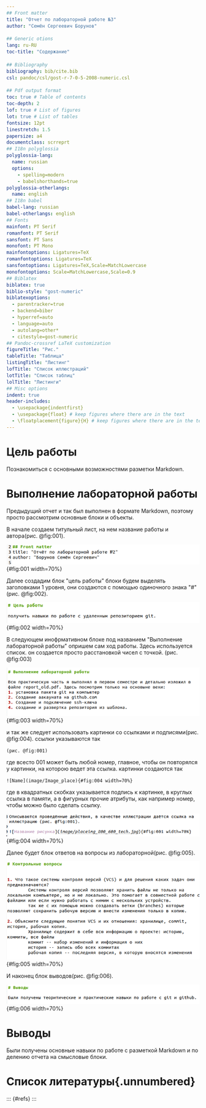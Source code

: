 ```yaml
---
## Front matter
title: "Отчет по лабораторной работе №3"
author: "Семён Сергеевич Борунов"

## Generic otions
lang: ru-RU
toc-title: "Содержание"

## Bibliography
bibliography: bib/cite.bib
csl: pandoc/csl/gost-r-7-0-5-2008-numeric.csl

## Pdf output format
toc: true # Table of contents
toc-depth: 2
lof: true # List of figures
lot: true # List of tables
fontsize: 12pt
linestretch: 1.5
papersize: a4
documentclass: scrreprt
## I18n polyglossia
polyglossia-lang:
  name: russian
  options:
	- spelling=modern
	- babelshorthands=true
polyglossia-otherlangs:
  name: english
## I18n babel
babel-lang: russian
babel-otherlangs: english
## Fonts
mainfont: PT Serif
romanfont: PT Serif
sansfont: PT Sans
monofont: PT Mono
mainfontoptions: Ligatures=TeX
romanfontoptions: Ligatures=TeX
sansfontoptions: Ligatures=TeX,Scale=MatchLowercase
monofontoptions: Scale=MatchLowercase,Scale=0.9
## Biblatex
biblatex: true
biblio-style: "gost-numeric"
biblatexoptions:
  - parentracker=true
  - backend=biber
  - hyperref=auto
  - language=auto
  - autolang=other*
  - citestyle=gost-numeric
## Pandoc-crossref LaTeX customization
figureTitle: "Рис."
tableTitle: "Таблица"
listingTitle: "Листинг"
lofTitle: "Список иллюстраций"
lotTitle: "Список таблиц"
lolTitle: "Листинги"
## Misc options
indent: true
header-includes:
  - \usepackage{indentfirst}
  - \usepackage{float} # keep figures where there are in the text
  - \floatplacement{figure}{H} # keep figures where there are in the text
---
```


# Цель работы

Познакомиться с основными возможностями разметки Markdown.

# Выполнение лабораторной работы

Предыдущий отчет и так был выполнен в формате Markdown, поэтому просто рассмотрим основные блоки и объекты.

В начале создаем титульный лист, на нем название работы и автора(рис. @fig:001).

![титульный лист](image/1.png){#fig:001 width=70%}

Далее создадим блок "цель работы" 
блоки будем выделять заголовками 1 уровня, они создаются с помощью одиночного знака "#"(рис. @fig:002).

![Заголовок](image/2.png){#fig:002 width=70%}

В следующем инофрмативном блоке под названием "Выполнение лабораторной работы" опришем сам ход работы. Здесь используется список. он создается проcто расстановкой чисел с точкой. (рис. @fig:003)

![список](image/3.png){#fig:003 width=70%}

и так же следует использовать картинки со ссылками и подписями(рис. @fig:004). ссылки указываются так
```
(рис. @fig:001)
```
где всесто 001 может быть любой номер, главное, чтобы он повторялся у картинки, на которою ведет эта ссылка.
картинки создаются так
```
![Name](image/Image_place){#fig:004 width=70%}
```
где в квадратных скобках указывается подпись к картинке, в круглых ссылка в памяти, а в фигурных прочие атрибуты, как например номер, чтобы можно было сделать ссылку.

![картинки](image/6.png){#fig:004 width=70%}

Далее будет блок ответов на вопросы из лабораторной(рис. @fig:005).

![контрольные вопросы](image/4.png){#fig:005 width=70%}

И наконец блок выводов(рис. @fig:006).

![Выводы](image/5.png){#fig:006 width=70%}

# Выводы

Были получены основные навыки по работе с разметкой Markdown и по делению отчета на смысловые блоки.

# Список литературы{.unnumbered}

::: {#refs}
:::
